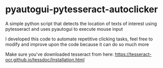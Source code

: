 # pyautogui-pytesseract-autoclicker
A simple python script that detects the location of texts of interest using pytesseract and uses pyautogui to execute mouse input

I developed this code to automate repetitive clicking tasks, feel free to modify and improve upon the code because it can do so much more

Make sure you've downloaded tesseract from here: https://tesseract-ocr.github.io/tessdoc/Installation.html

